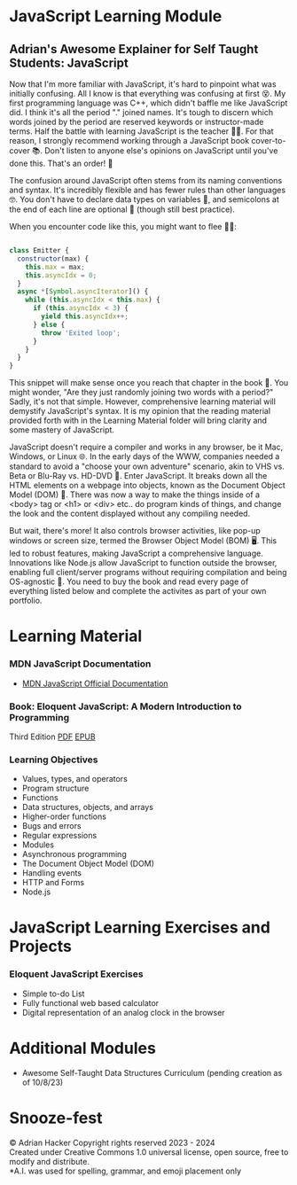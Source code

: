 # JavaScript Learning Module

## Adrian's Awesome Explainer for Self Taught Students:  JavaScript

Now that I'm more familiar with JavaScript, it's hard to pinpoint what was initially confusing. All I know is that everything was confusing at first 😵. My first programming language was C++, which didn't baffle me like JavaScript did. I think it's all the period "." joined names. It's tough to discern which words joined by the period are reserved keywords or instructor-made terms. Half the battle with learning JavaScript is the teacher 👩‍🏫. For that reason, I strongly recommend working through a JavaScript book cover-to-cover 📚. Don't listen to anyone else's opinions on JavaScript until you've done this. That's an order! 📣

The confusion around JavaScript often stems from its naming conventions and syntax. It's incredibly flexible and has fewer rules than other languages 🤓. You don't have to declare data types on variables 🤯, and semicolons at the end of each line are optional 🤯 (though still best practice).

When you encounter code like this, you might want to flee 🏃‍♀️:

```javascript

class Emitter {
  constructor(max) {
    this.max = max;
    this.asyncIdx = 0;
  }
  async *[Symbol.asyncIterator]() {
    while (this.asyncIdx < this.max) {
      if (this.asyncIdx < 3) {
        yield this.asyncIdx++;
      } else {
        throw 'Exited loop';
      }  
    }
  }
}
```

This snippet will make sense once you reach that chapter in the book 📖. You might wonder, "Are they just randomly joining two words with a period?" Sadly, it's not that simple. However, comprehensive learning material will demystify JavaScript's syntax.  It is my opinion that the reading material provided forth with in the Learning Material folder will bring clarity and some mastery of JavaScript.

JavaScript doesn't require a compiler and works in any browser, be it Mac, Windows, or Linux 🌐. In the early days of the WWW, companies needed a standard to avoid a "choose your own adventure" scenario, akin to VHS vs. Beta or Blu-Ray vs. HD-DVD 📼. Enter JavaScript. It breaks down all the HTML elements on a webpage into objects, known as the Document Object Model (DOM) 📄.  There was now a way to make the things inside of a \<body> tag or \<h1> or \<div> etc.. do program kinds of things, and change the look and the content displayed without any compiling needed.

But wait, there's more! It also controls browser activities, like pop-up windows or screen size, termed the Browser Object Model (BOM) 🖥️. This led to robust features, making JavaScript a comprehensive language. Innovations like Node.js allow JavaScript to function outside the browser, enabling full client/server programs without requiring compilation and being OS-agnostic 🌟.  You need to buy the book and read every page of everything listed below and complete the activites as part of your own portfolio.

# Learning Material
 
 ### MDN JavaScript Documentation

 - [MDN JavaScript Official Documentation](https://developer.mozilla.org/en-US/docs/Web/JavaScript)
 
 ### Book: Eloquent JavaScript: A Modern Introduction to Programming
Third Edition
[PDF](Books/Eloquent_JavaScript.pdf)
[EPUB](Books/Eloquent_JavaScript.epub)

### Learning Objectives

- Values, types, and operators
- Program structure
- Functions
- Data structures, objects, and arrays
- Higher-order functions
- Bugs and errors
- Regular expressions
- Modules
- Asynchronous programming
- The Document Object Model (DOM)
- Handling events
- HTTP and Forms
- Node.js


# JavaScript Learning Exercises and Projects
### Eloquent JavaScript Exercises
- Simple to-do List
- Fully functional web based calculator
- Digital representation of an analog clock in the browser

# Additional Modules

 - Awesome Self-Taught Data Structures Curriculum (pending creation as of 10/8/23)



# Snooze-fest

©️ Adrian Hacker Copyright rights reserved 2023 - 2024<br>
Created under Creative Commons 1.0 universal license, open source, free to modify and distribute.<br>
*A.I. was used for spelling, grammar, and emoji placement only
